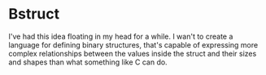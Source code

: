 # Bstruct

I've had this idea floating in my head for a while. I wan't to create a
language for defining binary structures, that's capable of expressing more
complex relationships between the values inside the struct and their sizes and
shapes than what something like C can do.

